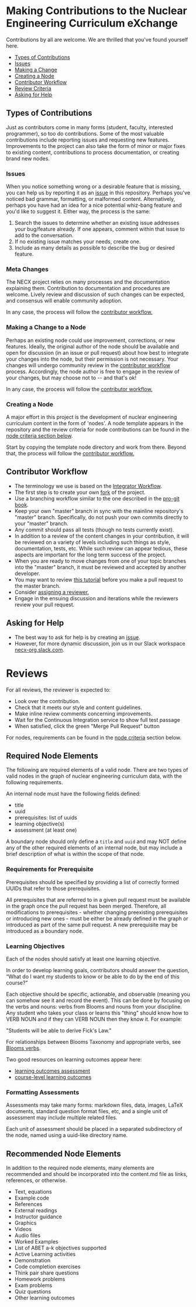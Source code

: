 # Making Contributions to the Nuclear Engineering Curriculum eXchange

Contributions by all are welcome. We are thrilled that you've found yourself here.

- [Types of Contributions](#types-of-contributions)
- [Issues](#issues)
- [Making a Change](#making-a-change)
- [Creating a Node](#creating-a-node)
- [Contributor Workflow](#contributor-workflow) 
- [Review Criteria](#review-criteria)
- [Asking for Help](#asking-for-help)


## Types of Contributions

Just as contributors come in many forms (student, faculty, interested
programmer), so too do contributions. Some of the most valuable contributions
include reporting issues and requesting new features. Improvements to the
project can also take the form of minor or major fixes to existing content,
contributions to process documentation, or creating brand new nodes. 

### Issues

When you notice something wrong or a desirable feature that is missing, you can
help us by reporting it as an [issue](https://github.com/necx-org/nodes/issues) in this
repository. Perhaps you've noticed bad grammar, formatting, or malformed
content. Alternatively, perhaps you have had an idea for a nice potential
whiz-bang feature and you'd like to suggest it. Either way, the process is the
same:

1. Search the issues to determine whether an existing issue addresses your
   bug/feature already. If one appears, comment within that issue to add to the
   conversation. 
2. If no existing issue matches your needs, create one.
3. Include as many details as possible to describe the bug or desired feature. 

### Meta Changes

The NECX project relies on many processes and the documentation explaining
them. Contribution to documentation and procedures are welcome.  Lively review
and discussion of such changes can be expected, and consensus will enable
community adoption. 

In any case, the process will follow the [contributor workflow.](#contributor-workflow)

### Making a Change to a Node

Perhaps an existing node could use improvement, corrections, or new features.
Ideally, the original author of the node should be available and open for
discussion (in an issue or pull request) about how best to integrate your
changes into the node, but their permission is not necessary. Your changes will
undergo community review in the [contributor workflow](#contributor-workflow)
process. Accordingly, the node author is free to engage in the review of your
changes, but may choose not to -- and that's ok!  

In any case, the process will follow the [contributor workflow.](#contributor-workflow)

### Creating a Node 

A major effort in this project is the development of nuclear engineering
curriculum content in the form of 'nodes'. A node template appears in the
repository and the review criteria for node contributions can be found
in the [node criteria section below](#node-criteria). 


Start by copying the template node directory and work from there. Beyond that,
the process will follow the [contributor workflow.](#contributor-workflow)

## Contributor Workflow

- The terminology we use is based on the [Integrator Workflow](http://en.wikipedia.org/wiki/Integrator_workflow).
- The first step is to create your own [fork](https://help.github.com/articles/fork-a-repo/) of the project.
- Use a branching workflow similar to the one described in the [pro-git book](https://git-scm.com/book/en/v2/Git-Branching-Branching-Workflows).
- Keep your own "master" branch in sync with the mainline repository's "master"
  branch. Specifically, do not push your own commits directly to your "master"
  branch.
- Any commit should pass all tests (though no tests currently exist).
- In addition to a review of the content changes in your contribution, it will
  be reviewed on a variety of levels including such things as style,
  documentation, tests, etc. While such review can appear tedious, these aspects
  are important for the long term success of the project.
- When you are ready to move changes from one of your topic branches into the
  "master" branch, it must be reviewed and accepted by another developer.
- You may want to review [this tutorial](https://help.github.com/articles/using-pull-requests/) 
  before you make a pull request to the master branch.
- Consider [assigning a reviewer.](https://help.github.com/articles/about-pull-request-reviews/)
- Engage in the ensuing discussion and iterations while the reviewers review
  your pull request.

## Asking for Help

- The best way to ask for help is by creating an [issue](#issues). 
- However, for more dynamic discussion, join us in our Slack workspace
  [necx-org.slack.com](https://necx-org.slack.com).

# Reviews

For all reviews, the reviewer is expected to:

- Look over the contribution.
- Check that it meets our style and content guidelines.
- Make inline review comments concerning improvements.
- Wait for the Continuous Integration service to show full test passage
- When satisfied, click the green "Merge Pull Request" button

For nodes, requirements can be found in the [node 
criteria](#required-node-elements) section below.

## Required Node Elements

The following are required elements of a valid node. There are two types 
of valid nodes in the graph of nuclear engineering curriculum data, with the 
following requirements.

An internal node must have the following fields defined:
* title
* uuid
* prerequisites: list of uuids
* learning objective(s)
* assessment (at least one)

A boundary node should only define a `title` and `uuid` and may NOT define any
of the other required elements of an internal node, but may include a brief
description of what is within the scope of that node.

### Requirements for Prerequisite

Prerequisites should be specified by providing a list of correctly formed
UUIDs that refer to those prerequisites.

All prerequisites that are referred to in a given pull request must be
available in the graph once the pull request has been merged.  Therefore, all
modifications to prerequisites - whether changing preexisting prerequisites
or introducing new ones - must be either be already defined in the graph or
introduced as part of the same pull request.  A new prerequisite may be
introduced as a boundary node.

### Learning Objectives

Each of the nodes should satisfy at least one learning objective.

In order to develop learning goals, contributors should answer the question, “What
do I want my students to know or be able to do by the end of this course?”

Each objective should be specific, actionable, and observable (meaning you can 
somehow see it and record the event).
This can be done by focusing on the verbs and nouns: verbs from Blooms and nouns from your discipline. Any student who takes your 
class or learns this "thing" should know how to VERB NOUN and if they can VERB 
NOUN then they know it. For example:

"Students will be able to derive Fick's Law."

For relationships between Blooms Taxonomy and appropriate verbs, see [Blooms verbs](http://www.fresnostate.edu/academics/oie/documents/assesments/Blooms%20Level.pdf).

Two good resources on learning outcomes appear here:

- [learning outcomes assessment](https://provost.illinois.edu/assessment/learning-outcomes-assessment/what-is-learning-outcomes-assessment/)
- [course-level learning outcomes](http://teaching.berkeley.edu/resources/design/course-level-learning-goalsoutcomes)

### Formatting Assessments

Assessments may take many forms: markdown files, data, images, LaTeX
documents, standard question format files, etc, and a single unit of
assessment may include multiple related files.

Each unit of assessment should be placed in a separated subdirectory of the
node, named using a uuid-like directory name.

## Recommended Node Elements

In addition to the required node elements, many elements are recommended and
should be incorporated into the content.md file as links, references, or
otherwise.
 
- Text, equations
- Example code
- References
- External readings
- Instructor guidance
- Graphics
- Videos
- Audio files
- Worked Examples
- List of ABET a-k objectives supported
- Active Learning activities
- Demonstration
- Code completion exercises
- Think pair share questions
- Homework problems
- Exam problems
- Quiz questions
- Other learning outcomes


